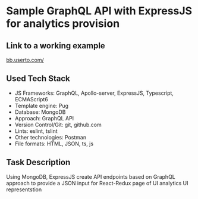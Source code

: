 # Sample GraphQL API with ExpressJS for analytics provision

## Link to a working example
[bb.userto.com/](https://bb.userto.com/analytics-c7b094941e7e11c6bf93d57366738802)


## Used Tech Stack
* JS Frameworks: GraphQL, Apollo-server,  ExpressJS, Typescript, ECMAScript6
* Template engine: Pug
* Database: MongoDB
* Approach: GraphQL API
* Version Control/Git: git, github.com
* Lints: eslint, tslint
* Other technologies: Postman
* File formats: HTML, JSON, ts, js


## Task Description
Using MongoDB, ExpressJS create API endpoints based on GraphQL approach to provide a JSON input for React-Redux page of UI analytics UI representstion

